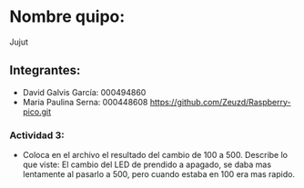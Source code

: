 # Nombre quipo:
Jujut
## Integrantes:
- David Galvis García: 000494860
- Maria Paulina Serna: 000448608
  https://github.com/Zeuzd/Raspberry-pico.git
### Actividad 3:
- Coloca en el archivo el resultado del cambio de 100 a 500. Describe lo que viste:
  El cambio del LED de prendido a apagado, se daba mas lentamente al pasarlo a 500, pero cuando estaba en 100 era mas rapido.
